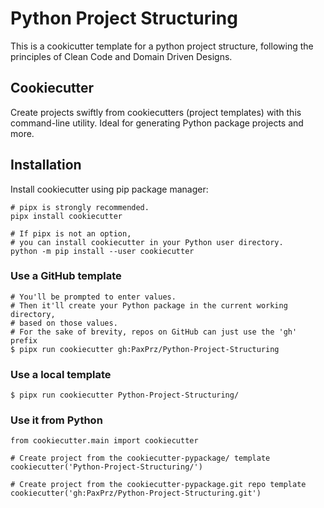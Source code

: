 # Python Project Structuring

This is a cookicutter template for a python project structure, 
following the principles of Clean Code and Domain Driven Designs.


## Cookiecutter

Create projects swiftly from cookiecutters (project templates) with this command-line utility. Ideal for generating Python package projects and more.

## Installation

Install cookiecutter using pip package manager:

```
# pipx is strongly recommended.
pipx install cookiecutter

# If pipx is not an option,
# you can install cookiecutter in your Python user directory.
python -m pip install --user cookiecutter
```

### Use a GitHub template

```
# You'll be prompted to enter values.
# Then it'll create your Python package in the current working directory,
# based on those values.
# For the sake of brevity, repos on GitHub can just use the 'gh' prefix
$ pipx run cookiecutter gh:PaxPrz/Python-Project-Structuring
```

### Use a local template

```
$ pipx run cookiecutter Python-Project-Structuring/
```

### Use it from Python

```
from cookiecutter.main import cookiecutter

# Create project from the cookiecutter-pypackage/ template
cookiecutter('Python-Project-Structuring/')

# Create project from the cookiecutter-pypackage.git repo template
cookiecutter('gh:PaxPrz/Python-Project-Structuring.git')
```